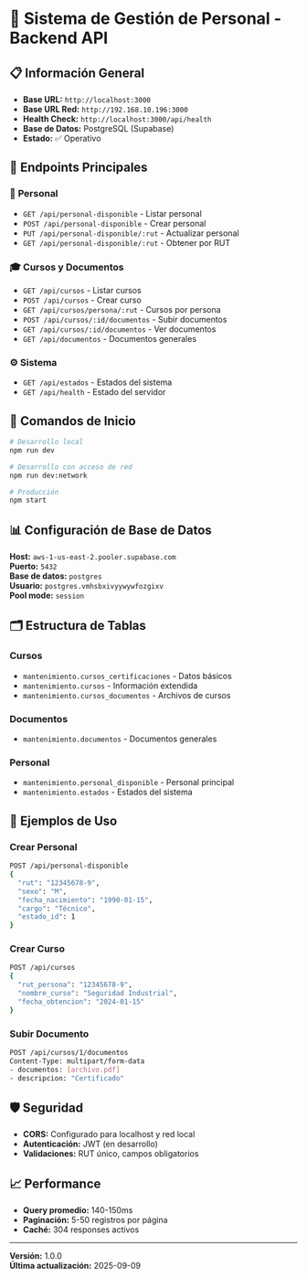 # 🚀 Sistema de Gestión de Personal - Backend API

## 📋 Información General

- **Base URL:** `http://localhost:3000`
- **Base URL Red:** `http://192.168.10.196:3000`
- **Health Check:** `http://localhost:3000/api/health`
- **Base de Datos:** PostgreSQL (Supabase)
- **Estado:** ✅ Operativo

## 🎯 Endpoints Principales

### 👥 **Personal**
- `GET /api/personal-disponible` - Listar personal
- `POST /api/personal-disponible` - Crear personal
- `PUT /api/personal-disponible/:rut` - Actualizar personal
- `GET /api/personal-disponible/:rut` - Obtener por RUT

### 🎓 **Cursos y Documentos**
- `GET /api/cursos` - Listar cursos
- `POST /api/cursos` - Crear curso
- `GET /api/cursos/persona/:rut` - Cursos por persona
- `POST /api/cursos/:id/documentos` - Subir documentos
- `GET /api/cursos/:id/documentos` - Ver documentos
- `GET /api/documentos` - Documentos generales

### ⚙️ **Sistema**
- `GET /api/estados` - Estados del sistema
- `GET /api/health` - Estado del servidor

## 🔧 Comandos de Inicio

```bash
# Desarrollo local
npm run dev

# Desarrollo con acceso de red
npm run dev:network

# Producción
npm start
```

## 📊 Configuración de Base de Datos

**Host:** `aws-1-us-east-2.pooler.supabase.com`  
**Puerto:** `5432`  
**Base de datos:** `postgres`  
**Usuario:** `postgres.vmhsbxivyywywfozgixv`  
**Pool mode:** `session`

## 🗂️ Estructura de Tablas

### Cursos
- `mantenimiento.cursos_certificaciones` - Datos básicos
- `mantenimiento.cursos` - Información extendida
- `mantenimiento.cursos_documentos` - Archivos de cursos

### Documentos
- `mantenimiento.documentos` - Documentos generales

### Personal
- `mantenimiento.personal_disponible` - Personal principal
- `mantenimiento.estados` - Estados del sistema

## 📱 Ejemplos de Uso

### Crear Personal
```bash
POST /api/personal-disponible
{
  "rut": "12345678-9",
  "sexo": "M",
  "fecha_nacimiento": "1990-01-15",
  "cargo": "Técnico",
  "estado_id": 1
}
```

### Crear Curso
```bash
POST /api/cursos
{
  "rut_persona": "12345678-9",
  "nombre_curso": "Seguridad Industrial",
  "fecha_obtencion": "2024-01-15"
}
```

### Subir Documento
```bash
POST /api/cursos/1/documentos
Content-Type: multipart/form-data
- documentos: [archivo.pdf]
- descripcion: "Certificado"
```

## 🛡️ Seguridad

- **CORS:** Configurado para localhost y red local
- **Autenticación:** JWT (en desarrollo)
- **Validaciones:** RUT único, campos obligatorios

## 📈 Performance

- **Query promedio:** 140-150ms
- **Paginación:** 5-50 registros por página
- **Caché:** 304 responses activos

---

**Versión:** 1.0.0  
**Última actualización:** 2025-09-09